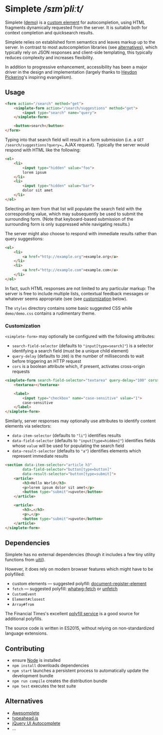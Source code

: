 # Simplete _/sɪmˈpliːt/_

Simplete ([demo](http://innoq.github.io/simplete/)) is a
[custom element](https://www.webcomponents.org/introduction#custom-elements) for
autocompletion, using HTML fragments dynamically requested from the server. It
is suitable both for context completion and quicksearch results.

Simplete relies on established form semantics and leaves markup up to the
server. In contrast to most autocompletion libraries (see
[alternatives](#alternatives)), which typically rely on JSON responses and
client-side templating, this typically reduces complexity and increases
flexibility.

In addition to progressive enhancement, accessibility has been a major driver
in the design and implementation (largely thanks to
[Heydon Pickering](https://www.heydonworks.com)'s inspiring evangelism).


Usage
-----

```html
<form action="/search" method="get">
    <simplete-form action="/search/suggestions" method="get">
        <input type="search" name="query">
    </simplete-form>

    <button>search</button>
</form>
```

Typing into that search field will result in a form submission (i.e. a
`GET /search/suggestions?query=…` AJAX request). Typically the server would
respond with HTML like the following:

```html
<ol>
    <li>
        <input type="hidden" value="foo">
        lorem ipsum
    </li>
    <li>
        <input type="hidden" value="bar">
        dolor sit amet
    </li>
</ol>
```

Selecting an item from that list will populate the search field with the
corresponding value, which may subsequently be used to submit the surrounding
form. (Note that keyboard-based submission of the surrounding form is only
suppressed while navigating results.)

The server might also choose to respond with immediate results rather than query
suggestions:

```html
<ol>
    <li>
        <a href="http://example.org">example.org</a>
    </li>
    <li>
        <a href="http://example.com">example.com</a>
    </li>
</ol>
```

In fact, such HTML responses are not limited to any particular markup: The
server is free to include multiple lists, contextual feedback messages or
whatever seems appropriate (see (see [customization](#customization) below).

The `styles` directory contains some basic suggested CSS while `demo/demo.css`
contains a rudimentary theme.


### Customization

`<simplete-form>` may optionally be configured with the following attributes:

* `search-field-selector` (defaults to `"input[type=search]"`) is a selector
  identifying a search field (must be a unique child element)
* `query-delay` (defaults to `200`) is the number of milliseconds to wait before
  triggering an HTTP request
* `cors` is a boolean attribute which, if present, activates cross-origin
  requests

```html
<simplete-form search-field-selector="textarea" query-delay="100" cors>
    <textarea></textarea>

    <label>
        <input type="checkbox" name="case-sensitive" value="1">
        case-sensitive
    </label>
</simplete-form>
```

Similarly, server responses may optionally use attributes to identify content
elements via selectors:

* `data-item-selector` (defaults to `"li"`) identifies results
* `data-field-selector` (defaults to `"input[type=hidden]"`) identifies fields
  whose `value` will be used for populating the search field
* `data-result-selector` (defaults to `"a"`) identifies elements which represent
  immediate results

```html
<section data-item-selector="article h3"
        data-field-selector="button[type=button]"
        data-result-selector="button[type=submit]">
    <article>
        <h3>Hello World</h3>
        <p>lorem ipsum dolor sit amet</p>
        <button type="submit">upvote</button>
    </article>

    <article>
        <h3>…</h3>
        <p>…</p>
        <button type="submit">upvote</button>
    </article>
</simplete-form>
```


Dependencies
------------

Simplete has no external dependencies (though it includes a few tiny utility
functions from [uitil](https://github.com/FND/uitil)).

However, it does rely on modern browser features which might have to be
polyfilled:

* custom elements — suggested polyfill:
  [document-register-element](https://github.com/WebReflection/document-register-element)
* `fetch` — suggested polyfill: [whatwg-fetch](https://github.com/github/fetch)
  or [unfetch](https://github.com/developit/unfetch)
* `CustomEvent`
* `Element#closest`
* `Array#from`

The Financial Times's excellent
[polyfill service](https://github.com/Financial-Times/polyfill-service) is a
good source for additional polyfills.

The source code is written in ES2015, without relying on non-standardized
language extensions.


Contributing
------------

* ensure [Node](http://nodejs.org) is installed
* `npm install` downloads dependencies
* `npm start` launches a persistent process to automatically update the
  development bundle
* `npm run compile` creates the distribution bundle
* `npm test` executes the test suite


Alternatives
------------

* [Awesomplete](http://leaverou.github.io/awesomplete/)
* [typeahead.js](http://twitter.github.io/typeahead.js/)
* [jQuery UI Autocomplete](http://jqueryui.com/autocomplete/)
* …
